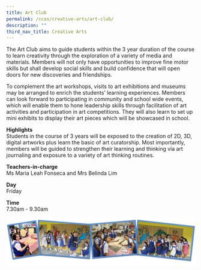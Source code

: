 ```yaml
---
title: Art Club
permalink: /ccas/creative-arts/art-club/
description: ""
third_nav_title: Creative Arts
---
```

<p>The Art Club aims to guide students within the 3 year duration of the course to learn creativity through the exploration of a variety of media and materials. Members will not only have opportunities to improve fine motor skills but shall develop social skills and build confidence that will open doors for new discoveries and friendships. 

To complement the art workshops, visits to art exhibitions and museums may be arranged to enrich the students’ learning experiences. Members can look forward to participating in community and school wide events, which will enable them to hone leadership skills through facilitation of art activities and participation in art competitions. They will also learn to set up mini exhibits to display their art pieces which will be showcased in school.</p>

<p><strong>Highlights<br /></strong>Students in the course of 3 years will be exposed to the creation of 2D, 3D, digital artworks plus learn the basic of art curatorship. Most importantly, members will be guided to strengthen their learning and thinking via art journaling and exposure to a variety of art thinking routines.</p>
<p><strong>Teachers-in-charge<br /></strong>Ms Maria Leah Fonseca and Mrs Belinda Lim</p>
<p><strong>Day<br /></strong>Friday</p>
<p><strong>Time<br /></strong>7.30am - 9.30am</p>
<img src="/images/artc.jpg">